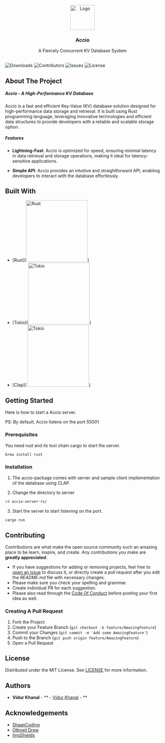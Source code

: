 <br/>
<p align="center">
  <a href="https://github.com/vidurkhanal/accio">
    <img src="https://cdn-icons-png.flaticon.com/512/9243/9243391.png" alt="Logo" width="80" height="80">
  </a>

  <h3 align="center">Accio</h3>

  <p align="center">
    A Fiercely Concurrent KV Database System
    <br/>
    <br/>
  </p>
</p>

![Downloads](https://img.shields.io/github/downloads/vidurkhanal/accio/total) ![Contributors](https://img.shields.io/github/contributors/vidurkhanal/accio?color=dark-green) ![Issues](https://img.shields.io/github/issues/vidurkhanal/accio) ![License](https://img.shields.io/github/license/vidurkhanal/accio) 

## About The Project

##### Accio - A High-Performance KV Database

Accio is a fast and efficient Key-Value (KV) database solution designed for high-performance data storage and retrieval. It is built using Rust programming language, leveraging innovative technologies and efficient data structures to provide developers with a reliable and scalable storage option.

##### Features

- **Lightning-Fast**: Accio is optimized for speed, ensuring minimal latency in data retrieval and storage operations, making it ideal for latency-sensitive applications.

- **Simple API**: Accio provides an intuitive and straightforward API, enabling developers to interact with the database effortlessly.

## Built With






* [Rust](<a href = "https://www.rust-lang.org/" target = "_blank"><img src="https://rustacean.net/assets/cuddlyferris.png" alt="Rust" width="200"></a>)
* [Tokio](<a href = "https://tokio.rs" target = "_blank"><img src="https://upload.wikimedia.org/wikipedia/commons/thumb/6/60/Tokio_logo.svg/1200px-Tokio_logo.svg.png" alt="Tokio" width="200"></a>)
* [Clap]( <a href = "https://docs.rs/clap/latest/clap/" target = "_blank"><img src="https://raw.githubusercontent.com/clap-rs/clap/master/assets/clap.png " alt="Tokio" width="200"></a>)

## Getting Started

Here is how to start a Accio server. 

PS: By default, Accio listens on the port 55001

### Prerequisites

You need rust and its tool chain cargo to start the server.

```sh
brew install rust
```

### Installation

1. The accio-package comes with server and sample client implementation of the database using CLAP.

2. Change the directory to server

```sh
cd accio-server-rs/
```

3. Start the server to start listening on the port.

```sh
cargo run
```


## Contributing

Contributions are what make the open source community such an amazing place to be learn, inspire, and create. Any contributions you make are **greatly appreciated**.
* If you have suggestions for adding or removing projects, feel free to [open an issue](https://github.com/vidurkhanal/accio/issues/new) to discuss it, or directly create a pull request after you edit the *README.md* file with necessary changes.
* Please make sure you check your spelling and grammar.
* Create individual PR for each suggestion.
* Please also read through the [Code Of Conduct](https://github.com/vidurkhanal/accio/blob/main/CODE_OF_CONDUCT.md) before posting your first idea as well.

### Creating A Pull Request

1. Fork the Project
2. Create your Feature Branch (`git checkout -b feature/AmazingFeature`)
3. Commit your Changes (`git commit -m 'Add some AmazingFeature'`)
4. Push to the Branch (`git push origin feature/AmazingFeature`)
5. Open a Pull Request

## License

Distributed under the MIT License. See [LICENSE](https://github.com/vidurkhanal/accio/blob/main/LICENSE.md) for more information.

## Authors

* **Vidur Khanal** - ** - [Vidur Khanal](https://www.github.com/vidurkhanal) - **

## Acknowledgements

* [ShaanCoding](https://github.com/ShaanCoding/)
* [Othneil Drew](https://github.com/othneildrew/Best-README-Template)
* [ImgShields](https://shields.io/)
